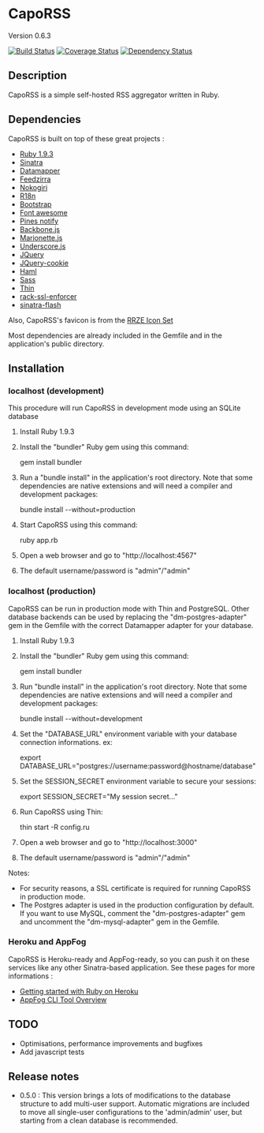 # CapoRSS 

Version 0.6.3

[![Build Status](https://travis-ci.org/fcapovilla/caporss.png?branch=master)](https://travis-ci.org/fcapovilla/caporss)
[![Coverage Status](https://coveralls.io/repos/fcapovilla/caporss/badge.png?branch=master)](https://coveralls.io/r/fcapovilla/caporss?branch=master)
[![Dependency Status](https://gemnasium.com/fcapovilla/caporss.png)](https://gemnasium.com/fcapovilla/caporss)

## Description

CapoRSS is a simple self-hosted RSS aggregator written in Ruby.

## Dependencies

CapoRSS is built on top of these great projects :

* [Ruby 1.9.3](http://www.ruby-lang.org/)
* [Sinatra](http://www.sinatrarb.com/)
* [Datamapper](http://datamapper.org/)
* [Feedzirra](https://github.com/pauldix/feedzirra)
* [Nokogiri](http://nokogiri.org/)
* [R18n](https://github.com/ai/r18n)
* [Bootstrap](http://twitter.github.com/bootstrap/)
* [Font awesome](http://fortawesome.github.com/Font-Awesome/)
* [Pines notify](http://pinesframework.org/pnotify/)
* [Backbone.js](http://backbonejs.org/)
* [Marionette.js](http://marionettejs.com/)
* [Underscore.js](http://underscorejs.org/)
* [JQuery](http://jquery.com/)
* [JQuery-cookie](https://github.com/carhartl/jquery-cookie)
* [Haml](http://haml.info/)
* [Sass](http://sass-lang.com/)
* [Thin](http://code.macournoyer.com/thin/)
* [rack-ssl-enforcer](https://github.com/tobmatth/rack-ssl-enforcer)
* [sinatra-flash](https://github.com/SFEley/sinatra-flash)

Also, CapoRSS's favicon is from the [RRZE Icon Set](http://rrze-icon-set.berlios.de/)

Most dependencies are already included in the Gemfile and in the application's public directory.

## Installation

### localhost (development)

This procedure will run CapoRSS in development mode using an SQLite database

1. Install Ruby 1.9.3
2. Install the "bundler" Ruby gem using this command:

    gem install bundler

3. Run a "bundle install" in the application's root directory. Note that some dependencies are native extensions and will need a compiler and development packages:

    bundle install --without=production

4. Start CapoRSS using this command:

    ruby app.rb

5. Open a web browser and go to "http://localhost:4567"
6. The default username/password is "admin"/"admin"

### localhost (production)

CapoRSS can be run in production mode with Thin and PostgreSQL. Other database backends can be used by replacing the "dm-postgres-adapter" gem in the Gemfile with the correct Datamapper adapter for your database.

1. Install Ruby 1.9.3
2. Install the "bundler" Ruby gem using this command:

    gem install bundler

3. Run "bundle install" in the application's root directory. Note that some dependencies are native extensions and will need a compiler and development packages:

    bundle install --without=development

4. Set the "DATABASE\_URL" environment variable with your database connection informations. ex:

    export DATABASE\_URL="postgres://username:password@hostname/database"

5. Set the SESSION\_SECRET environment variable to secure your sessions:

	export SESSION\_SECRET="My session secret..."

6. Run CapoRSS using Thin:

    thin start -R config.ru

7. Open a web browser and go to "http://localhost:3000"
8. The default username/password is "admin"/"admin"

Notes:
* For security reasons, a SSL certificate is required for running CapoRSS in production mode.
* The Postgres adapter is used in the production configuration by default. If you want to use MySQL, comment the "dm-postgres-adapter" gem and uncomment the "dm-mysql-adapter" gem in the Gemfile.

### Heroku and AppFog

CapoRSS is Heroku-ready and AppFog-ready, so you can push it on these services like any other Sinatra-based application.
See these pages for more informations :
* [Getting started with Ruby on Heroku](https://devcenter.heroku.com/articles/ruby)
* [AppFog CLI Tool Overview](https://docs.appfog.com/getting-started/af-cli)

## TODO

* Optimisations, performance improvements and bugfixes
* Add javascript tests

## Release notes
* 0.5.0 : This version brings a lots of modifications to the database structure to add multi-user support. Automatic migrations are included to move all single-user configurations to the 'admin/admin' user, but starting from a clean database is recommended.

